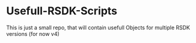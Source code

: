 # Usefull-RSDK-Scripts
 
This is just a small repo, that will contain usefull Objects for multiple RSDK versions (for now v4)